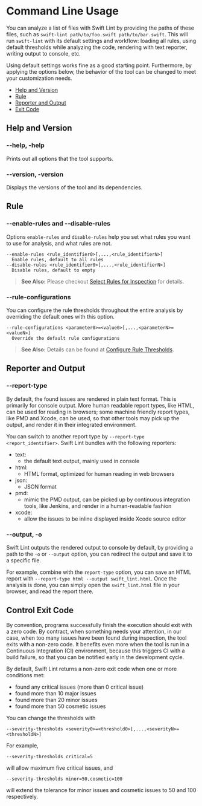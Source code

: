 # Command Line Usage

You can analyze a list of files with Swift Lint by providing the paths of these files, such as `swift-lint path/to/foo.swift path/to/bar.swift`. This will run `swift-lint` with its default settings and workflow: loading all rules, using default thresholds while analyzing the code, rendering with text reporter, writing output to console, etc.

Using default settings works fine as a good starting point. Furthermore, by applying the options below, the behavior of the tool can be changed to meet your customization needs.

- [Help and Version](#help-and-version)
- [Rule](#rule)
- [Reporter and Output](#reporter-and-output)
- [Exit Code](#control-exit-code)

## Help and Version

### --help, -help

Prints out all options that the tool supports.

### --version, -version

Displays the versions of the tool and its dependencies.

## Rule

### --enable-rules and --disable-rules

Options `enable-rules` and `disable-rules` help you set what rules you want to use for analysis, and what rules are not.

```
--enable-rules <rule_identifier0>[,...,<rule_identifierN>]
  Enable rules, default to all rules
--disable-rules <rule_identifier0>[,...,<rule_identifierN>]
  Disable rules, default to empty
```

> **See Also:** Please checkout [Select Rules for Inspection](SelectRules.md) for details.

### --rule-configurations

You can configure the rule thresholds throughout the entire analysis by overriding the default ones with this option.

```
--rule-configurations <parameter0>=<value0>[,...,<parameterN>=<valueN>]
  Override the default rule configurations
```

> **See Also:** Details can be found at [Configure Rule Thresholds](RuleConfigurations.md).

## Reporter and Output

### --report-type

By default, the found issues are rendered in plain text format. This is primarily for console output.
More human readable report types, like HTML, can be used for reading in browsers;
some machine friendly report types, like PMD and Xcode, can be used, so that other tools may pick up the output, and render it in their integrated environment.

You can switch to another report type by `--report-type <report_identifier>`. Swift Lint bundles with the following reporters:

- text:
  - the default text output, mainly used in console
- html:
  - HTML format, optimized for human reading in web browsers
- json:
  - JSON format
- pmd:
  - mimic the PMD output, can be picked up by continuous integration tools, like Jenkins, and render in a human-readable fashion
- xcode:
  - allow the issues to be inline displayed inside Xcode source editor

### --output, -o

Swift Lint outputs the rendered output to console by default, by providing a path to the `-o` or `--output` option, you can redirect the output and save it to a specific file.

For example, combine with the `report-type` option, you can save an HTML report with `--report-type html --output swift_lint.html`. Once the analysis is done, you can simply open the `swift_lint.html` file in your browser, and read the report there.

## Control Exit Code

By convention, programs successfully finish the execution should exit with a zero code. By contract, when something needs your attention, in our case, when too many issues have been found during inspection, the tool exits with a non-zero code. It benefits even more when the tool is run in a Continuous Integration (CI) environment, because this triggers CI with a build failure, so that you can be notified early in the development cycle.

By default, Swift Lint returns a non-zero exit code when one or more conditions met:

- found any critical issues (more than 0 critical issue)
- found more than 10 major issues
- found more than 20 minor issues
- found more than 50 cosmetic issues

You can change the thresholds with

```
--severity-thresholds <severity0>=<threshold0>[,...,<severityN>=<thresholdN>]
```

For example,

```
--severity-thresholds critical=5
```

will allow maximum five critical issues, and

```
--severity-thresholds minor=50,cosmetic=100
```

will extend the tolerance for minor issues and cosmetic issues to 50 and 100 respectively.
